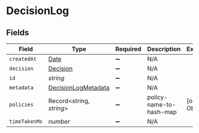 # DecisionLog


## Fields

| Field                                                                                         | Type                                                                                          | Required                                                                                      | Description                                                                                   | Example                                                                                       |
| --------------------------------------------------------------------------------------------- | --------------------------------------------------------------------------------------------- | --------------------------------------------------------------------------------------------- | --------------------------------------------------------------------------------------------- | --------------------------------------------------------------------------------------------- |
| `createdAt`                                                                                   | [Date](https://developer.mozilla.org/en-US/docs/Web/JavaScript/Reference/Global_Objects/Date) | :heavy_minus_sign:                                                                            | N/A                                                                                           |                                                                                               |
| `decision`                                                                                    | [Decision](../../models/shared/decision.md)                                                   | :heavy_minus_sign:                                                                            | N/A                                                                                           |                                                                                               |
| `id`                                                                                          | *string*                                                                                      | :heavy_minus_sign:                                                                            | N/A                                                                                           |                                                                                               |
| `metadata`                                                                                    | [DecisionLogMetadata](../../models/shared/decisionlogmetadata.md)                             | :heavy_minus_sign:                                                                            | N/A                                                                                           |                                                                                               |
| `policies`                                                                                    | Record<string, *string*>                                                                      | :heavy_minus_sign:                                                                            | policy-name-to-hash-map                                                                       | [object Object]                                                                               |
| `timeTakenMs`                                                                                 | *number*                                                                                      | :heavy_minus_sign:                                                                            | N/A                                                                                           |                                                                                               |